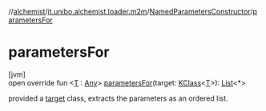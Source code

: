 //[alchemist](../../../index.md)/[it.unibo.alchemist.loader.m2m](../index.md)/[NamedParametersConstructor](index.md)/[parametersFor](parameters-for.md)

# parametersFor

[jvm]\
open override fun <[T](parameters-for.md) : [Any](https://kotlinlang.org/api/latest/jvm/stdlib/kotlin/-any/index.html)> [parametersFor](parameters-for.md)(target: [KClass](https://kotlinlang.org/api/latest/jvm/stdlib/kotlin.reflect/-k-class/index.html)<[T](parameters-for.md)>): [List](https://kotlinlang.org/api/latest/jvm/stdlib/kotlin.collections/-list/index.html)<*>

provided a [target](parameters-for.md) class, extracts the parameters as an ordered list.
